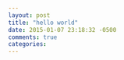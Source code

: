```yaml
---
layout: post
title: "hello world"
date: 2015-01-07 23:18:32 -0500
comments: true
categories: 
---
```

